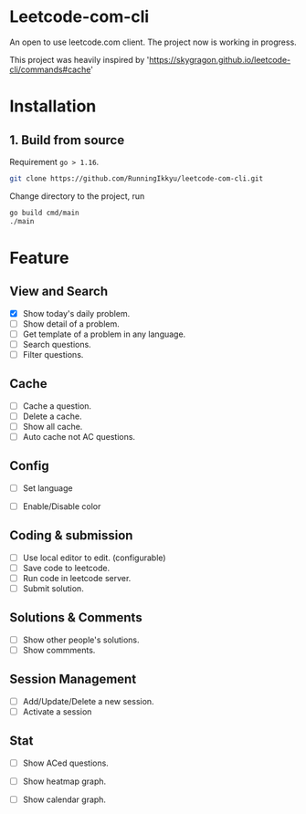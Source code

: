 # Leetcode-com-cli

An open to use leetcode.com client. The project now is working in progress.

This project was heavily inspired by 'https://skygragon.github.io/leetcode-cli/commands#cache'


# Installation

## 1. Build from source

Requirement `go > 1.16`.

```bash
git clone https://github.com/RunningIkkyu/leetcode-com-cli.git
```

Change directory to the project, run


```bash
go build cmd/main
./main
```


# Feature

## View and Search

- [x] Show today's daily problem.
- [ ] Show detail of a problem.
- [ ] Get template of a problem in any language.
- [ ] Search questions.
- [ ] Filter questions.

## Cache

- [ ] Cache a question.
- [ ] Delete a cache.
- [ ] Show all cache.
- [ ] Auto cache not AC questions.

## Config

- [ ] Set language
- [ ] Enable/Disable color


## Coding & submission

- [ ] Use local editor to edit. (configurable)
- [ ] Save code to leetcode.
- [ ] Run code in leetcode server.
- [ ] Submit solution.

## Solutions & Comments

- [ ] Show other people's solutions.
- [ ] Show commments.

## Session Management

- [ ] Add/Update/Delete a new session.
- [ ] Activate a session

## Stat

- [ ] Show ACed questions.
- [ ] Show heatmap graph.
- [ ] Show calendar graph.

